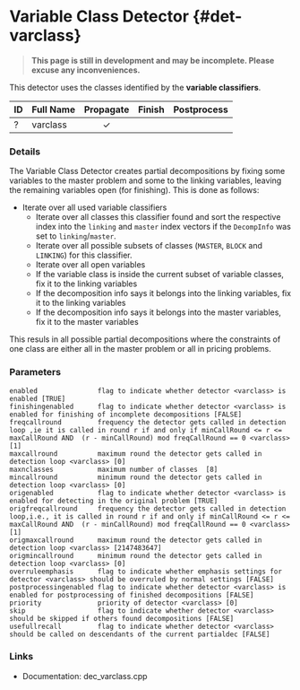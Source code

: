 # Variable Class Detector {#det-varclass}
> **This page is still in development and may be incomplete. Please excuse any inconveniences.**

This detector uses the classes identified by the **variable classifiers**.

| ID |          Full Name          | Propagate | Finish | Postprocess |
|----|-----------------------------|:---------:|:------:|:-----------:|
| ?  | varclass                    | ✓ |   |   |

### Details

The Variable Class Detector creates partial decompositions by fixing some variables to the master problem and some to the linking variables, leaving the remaining variables open (for finishing). This is done as follows:
 * Iterate over all used variable classifiers
   * Iterate over all classes this classifier found and sort the respective index into the `linking` and `master` index vectors if the `DecompInfo` was set to `linking`/`master`.
   * Iterate over all possible subsets of classes (`MASTER`, `BLOCK` and `LINKING`) for this classifier.
    * Iterate over all open variables
     * If the variable class is inside the current subset of variable classes, fix it to the linking variables
     * If the decomposition info says it belongs into the linking variables, fix it to the linking variables
     * If the decomposition info says it belongs into the master variables, fix it to the master variables

This resuls in all possible partial decompositions where the constraints of one class are either all in the master problem or all in pricing problems.

### Parameters

    enabled               flag to indicate whether detector <varclass> is enabled [TRUE]
    finishingenabled      flag to indicate whether detector <varclass> is enabled for finishing of incomplete decompositions [FALSE]
    freqcallround         frequency the detector gets called in detection loop ,ie it is called in round r if and only if minCallRound <= r <= maxCallRound AND  (r - minCallRound) mod freqCallRound == 0 <varclass> [1]
    maxcallround          maximum round the detector gets called in detection loop <varclass> [0]
    maxnclasses           maximum number of classes  [8]
    mincallround          minimum round the detector gets called in detection loop <varclass> [0]
    origenabled           flag to indicate whether detector <varclass> is enabled for detecting in the original problem [TRUE]
    origfreqcallround     frequency the detector gets called in detection loop,i.e., it is called in round r if and only if minCallRound <= r <= maxCallRound AND  (r - minCallRound) mod freqCallRound == 0 <varclass> [1]
    origmaxcallround      maximum round the detector gets called in detection loop <varclass> [2147483647]
    origmincallround      minimum round the detector gets called in detection loop <varclass> [0]
    overruleemphasis      flag to indicate whether emphasis settings for detector <varclass> should be overruled by normal settings [FALSE]
    postprocessingenabled flag to indicate whether detector <varclass> is enabled for postprocessing of finished decompositions [FALSE]
    priority              priority of detector <varclass> [0]
    skip                  flag to indicate whether detector <varclass> should be skipped if others found decompositions [FALSE]
    usefullrecall         flag to indicate whether detector <varclass> should be called on descendants of the current partialdec [FALSE]


### Links
 * Documentation: dec_varclass.cpp
